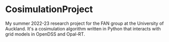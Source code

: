 # CosimulationProject
My summer 2022-23 research project for the FAN group at the University of Auckland. It's a cosimulation algorithm written in Python that interacts with grid models in OpenDSS and Opal-RT. 
